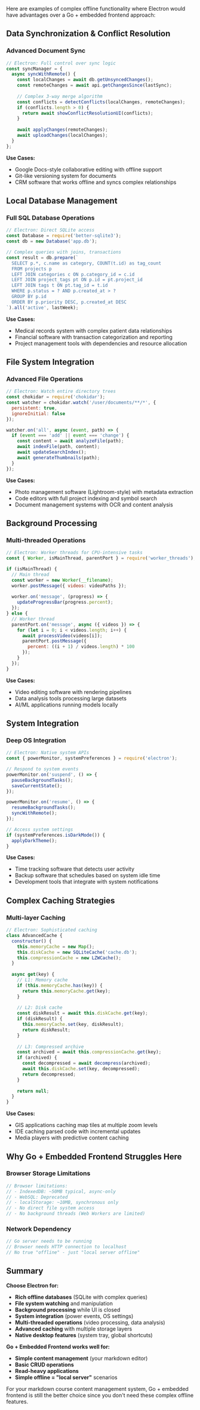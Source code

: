 Here are examples of complex offline functionality where Electron would have advantages over a Go + embedded frontend approach:

## **Data Synchronization & Conflict Resolution**

### **Advanced Document Sync**
```javascript
// Electron: Full control over sync logic
const syncManager = {
  async syncWithRemote() {
    const localChanges = await db.getUnsyncedChanges();
    const remoteChanges = await api.getChangesSince(lastSync);
    
    // Complex 3-way merge algorithm
    const conflicts = detectConflicts(localChanges, remoteChanges);
    if (conflicts.length > 0) {
      return await showConflictResolutionUI(conflicts);
    }
    
    await applyChanges(remoteChanges);
    await uploadChanges(localChanges);
  }
};
```

**Use Cases:**
- Google Docs-style collaborative editing with offline support
- Git-like versioning system for documents
- CRM software that works offline and syncs complex relationships

## **Local Database Management**

### **Full SQL Database Operations**
```javascript
// Electron: Direct SQLite access
const Database = require('better-sqlite3');
const db = new Database('app.db');

// Complex queries with joins, transactions
const result = db.prepare(`
  SELECT p.*, c.name as category, COUNT(t.id) as tag_count
  FROM projects p
  LEFT JOIN categories c ON p.category_id = c.id
  LEFT JOIN project_tags pt ON p.id = pt.project_id
  LEFT JOIN tags t ON pt.tag_id = t.id
  WHERE p.status = ? AND p.created_at > ?
  GROUP BY p.id
  ORDER BY p.priority DESC, p.created_at DESC
`).all('active', lastWeek);
```

**Use Cases:**
- Medical records system with complex patient data relationships
- Financial software with transaction categorization and reporting
- Project management tools with dependencies and resource allocation

## **File System Integration**

### **Advanced File Operations**
```javascript
// Electron: Watch entire directory trees
const chokidar = require('chokidar');
const watcher = chokidar.watch('/user/documents/**/*', {
  persistent: true,
  ignoreInitial: false
});

watcher.on('all', async (event, path) => {
  if (event === 'add' || event === 'change') {
    const content = await analyzeFile(path);
    await indexFile(path, content);
    await updateSearchIndex();
    await generateThumbnails(path);
  }
});
```

**Use Cases:**
- Photo management software (Lightroom-style) with metadata extraction
- Code editors with full project indexing and symbol search
- Document management systems with OCR and content analysis

## **Background Processing**

### **Multi-threaded Operations**
```javascript
// Electron: Worker threads for CPU-intensive tasks
const { Worker, isMainThread, parentPort } = require('worker_threads');

if (isMainThread) {
  // Main thread
  const worker = new Worker(__filename);
  worker.postMessage({ videos: videoPaths });
  
  worker.on('message', (progress) => {
    updateProgressBar(progress.percent);
  });
} else {
  // Worker thread
  parentPort.on('message', async ({ videos }) => {
    for (let i = 0; i < videos.length; i++) {
      await processVideo(videos[i]);
      parentPort.postMessage({ 
        percent: ((i + 1) / videos.length) * 100 
      });
    }
  });
}
```

**Use Cases:**
- Video editing software with rendering pipelines
- Data analysis tools processing large datasets
- AI/ML applications running models locally

## **System Integration**

### **Deep OS Integration**
```javascript
// Electron: Native system APIs
const { powerMonitor, systemPreferences } = require('electron');

// Respond to system events
powerMonitor.on('suspend', () => {
  pauseBackgroundTasks();
  saveCurrentState();
});

powerMonitor.on('resume', () => {
  resumeBackgroundTasks();
  syncWithRemote();
});

// Access system settings
if (systemPreferences.isDarkMode()) {
  applyDarkTheme();
}
```

**Use Cases:**
- Time tracking software that detects user activity
- Backup software that schedules based on system idle time
- Development tools that integrate with system notifications

## **Complex Caching Strategies**

### **Multi-layer Caching**
```javascript
// Electron: Sophisticated caching
class AdvancedCache {
  constructor() {
    this.memoryCache = new Map();
    this.diskCache = new SQLiteCache('cache.db');
    this.compressionCache = new LZWCache();
  }
  
  async get(key) {
    // L1: Memory cache
    if (this.memoryCache.has(key)) {
      return this.memoryCache.get(key);
    }
    
    // L2: Disk cache
    const diskResult = await this.diskCache.get(key);
    if (diskResult) {
      this.memoryCache.set(key, diskResult);
      return diskResult;
    }
    
    // L3: Compressed archive
    const archived = await this.compressionCache.get(key);
    if (archived) {
      const decompressed = await decompress(archived);
      await this.diskCache.set(key, decompressed);
      return decompressed;
    }
    
    return null;
  }
}
```

**Use Cases:**
- GIS applications caching map tiles at multiple zoom levels
- IDE caching parsed code with incremental updates
- Media players with predictive content caching

## **Why Go + Embedded Frontend Struggles Here**

### **Browser Storage Limitations**
```javascript
// Browser limitations:
// - IndexedDB: ~50MB typical, async-only
// - WebSQL: Deprecated
// - localStorage: ~10MB, synchronous only
// - No direct file system access
// - No background threads (Web Workers are limited)
```

### **Network Dependency**
```go
// Go server needs to be running
// Browser needs HTTP connection to localhost
// No true "offline" - just "local server offline"
```

## **Summary**

**Choose Electron for:**
- **Rich offline databases** (SQLite with complex queries)
- **File system watching** and manipulation
- **Background processing** while UI is closed
- **System integration** (power events, OS settings)
- **Multi-threaded operations** (video processing, data analysis)
- **Advanced caching** with multiple storage layers
- **Native desktop features** (system tray, global shortcuts)

**Go + Embedded Frontend works well for:**
- **Simple content management** (your markdown editor)
- **Basic CRUD operations**
- **Read-heavy applications**
- **Simple offline = "local server"** scenarios

For your markdown course content management system, Go + embedded frontend is still the better choice since you don't need these complex offline features.